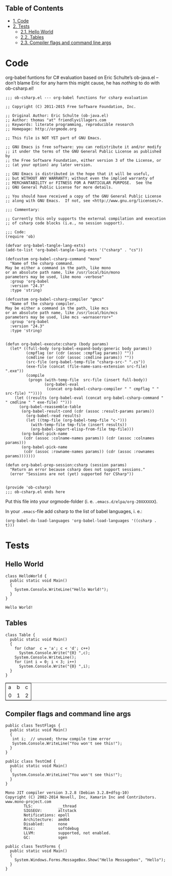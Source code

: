 <div id="table-of-contents">
<h2>Table of Contents</h2>
<div id="text-table-of-contents">
<ul>
<li><a href="#orgheadline1">1. Code</a></li>
<li><a href="#orgheadline5">2. Tests</a>
<ul>
<li><a href="#orgheadline2">2.1. Hello World</a></li>
<li><a href="#orgheadline3">2.2. Tables</a></li>
<li><a href="#orgheadline4">2.3. Compiler flags and command line args</a></li>
</ul>
</li>
</ul>
</div>
</div>


# Code<a id="orgheadline1"></a>

org-babel funtions for C# evaluation based on Eric Schulte&rsquo;s ob-java.el &#x2013; don&rsquo;t blame Eric for any harm this might cause, he has *nothing* to do with ob-csharp.el!  

    ;;; ob-csharp.el --- org-babel functions for csharp evaluation
    
    ;; Copyright (C) 2011-2015 Free Software Foundation, Inc.
    
    ;; Original Author: Eric Schulte (ob-java.el) 
    ;; Author: thomas "at" friendlyvillagers.com 
    ;; Keywords: literate programming, reproducible research
    ;; Homepage: http://orgmode.org
    
    ;; This file is NOT YET part of GNU Emacs.
    
    ;; GNU Emacs is free software: you can redistribute it and/or modify
    ;; it under the terms of the GNU General Public License as published by
    ;; the Free Software Foundation, either version 3 of the License, or
    ;; (at your option) any later version.
    
    ;; GNU Emacs is distributed in the hope that it will be useful,
    ;; but WITHOUT ANY WARRANTY; without even the implied warranty of
    ;; MERCHANTABILITY or FITNESS FOR A PARTICULAR PURPOSE.  See the
    ;; GNU General Public License for more details.
    
    ;; You should have received a copy of the GNU General Public License
    ;; along with GNU Emacs.  If not, see <http://www.gnu.org/licenses/>.
    
    ;;; Commentary:
    
    ;; Currently this only supports the external compilation and execution
    ;; of csharp code blocks (i.e., no session support).
    
    ;;; Code:
    (require 'ob)
    
    (defvar org-babel-tangle-lang-exts)
    (add-to-list 'org-babel-tangle-lang-exts '("csharp" . "cs"))
    
    (defcustom org-babel-csharp-command "mono"
      "Name of the csharp command.
    May be either a command in the path, like mono
    or an absolute path name, like /usr/local/bin/mono
    parameters may be used, like mono -verbose"
      :group 'org-babel
      :version "24.3"
      :type 'string)
    
    (defcustom org-babel-csharp-compiler "gmcs"
      "Name of the csharp compiler.
    May be either a command in the path, like mcs
    or an absolute path name, like /usr/local/bin/mcs
    parameters may be used, like mcs -warnaserror+"
      :group 'org-babel
      :version "24.3"
      :type 'string) 
    
    
    (defun org-babel-execute:csharp (body params)
      (let* ((full-body (org-babel-expand-body:generic body params))
             (cmpflag (or (cdr (assoc :cmpflag params)) ""))
             (cmdline (or (cdr (assoc :cmdline params)) ""))
             (src-file (org-babel-temp-file "csharp-src-" ".cs"))
             (exe-file (concat (file-name-sans-extension src-file)  ".exe"))
             (compile 
              (progn (with-temp-file  src-file (insert full-body))
                     (org-babel-eval 
                      (concat org-babel-csharp-compiler " " cmpflag " "  src-file) ""))))
        (let ((results (org-babel-eval (concat org-babel-csharp-command " " cmdline " " exe-file) "")))
          (org-babel-reassemble-table
           (org-babel-result-cond (cdr (assoc :result-params params))
             (org-babel-read results)
             (let ((tmp-file (org-babel-temp-file "c-")))
               (with-temp-file tmp-file (insert results))
               (org-babel-import-elisp-from-file tmp-file)))
           (org-babel-pick-name
            (cdr (assoc :colname-names params)) (cdr (assoc :colnames params)))
           (org-babel-pick-name
            (cdr (assoc :rowname-names params)) (cdr (assoc :rownames params)))))))
    
    (defun org-babel-prep-session:csharp (session params)
      "Return an error because csharp does not support sessions."
      (error "Sessions are not (yet) supported for CSharp"))
    
    
    (provide 'ob-csharp)
    ;;; ob-csharp.el ends here

Put this file into your orgmode-folder (i. e. `.emacs.d/elpa/org-20XXXXXX`). 

In your `.emacs`-file add csharp to the list of babel languages, i. e.: 

    (org-babel-do-load-languages 'org-babel-load-languages '((csharp . t)))

# Tests<a id="orgheadline5"></a>

## Hello World<a id="orgheadline2"></a>

    class HelloWorld {
      public static void Main()
      {
        System.Console.WriteLine("Hello World!");
      }
    }

    Hello World!

## Tables<a id="orgheadline3"></a>

    class Table {
      public static void Main()
      {
        for (char  c = 'a'; c < 'd'; c++)
          System.Console.Write("{0} ",c);
        System.Console.WriteLine();
        for (int i = 0; i < 3; i++)
          System.Console.Write("{0} ",i);
      }
    }

<table border="2" cellspacing="0" cellpadding="6" rules="groups" frame="hsides">


<colgroup>
<col  class="org-right" />

<col  class="org-right" />

<col  class="org-right" />
</colgroup>
<tbody>
<tr>
<td class="org-right">a</td>
<td class="org-right">b</td>
<td class="org-right">c</td>
</tr>


<tr>
<td class="org-right">0</td>
<td class="org-right">1</td>
<td class="org-right">2</td>
</tr>
</tbody>
</table>

## Compiler flags and command line args<a id="orgheadline4"></a>

    public class TestFlags {
      public static void Main()
      {
       int i;  // unused; throw compile time error
       System.Console.WriteLine("You won't see this!");
      }
    }

    public class TestCmd {
      public static void Main()
      {
       System.Console.WriteLine("You won't see this!");
      }
    }

    Mono JIT compiler version 3.2.8 (Debian 3.2.8+dfsg-10)
    Copyright (C) 2002-2014 Novell, Inc, Xamarin Inc and Contributors. www.mono-project.com
            TLS:           __thread
            SIGSEGV:       altstack
            Notifications: epoll
            Architecture:  amd64
            Disabled:      none
            Misc:          softdebug 
            LLVM:          supported, not enabled.
            GC:            sgen

    public class TestForms {
      public static void Main()
      {
        System.Windows.Forms.MessageBox.Show("Hello Messagebox", "Hello"); 
      }
    }